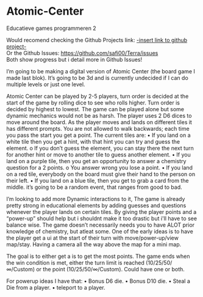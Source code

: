 # Atomic-Center

Educatieve games programmeren 2

Would recomend checking the Github Projects link: [-insert link to github project-](https://github.com/users/safi00/projects/3) \
Or the Github Issues: https://github.com/safi00/Terra/issues \
Both show progress but i detail more in Github Issues!

I’m going to be making a digital version of Atomic Center (the board game I made last blok).
It’s going to be 3d and is currently undecided if I can do multiple levels or just one level.

Atomic Center can be played by 2-5 players, turn order is decided at the start of the game by rolling dice to see who rolls higher. 
Turn order is decided by highest to lowest. The game can be played alone but some dynamic mechanics would not be as harsh. 
The player uses 2 D6 dices to move around the board. As the player moves and lands on different tiles it has different prompts.
You are not allowed to walk backwards; each time you pass the start you get a point. 
The current tiles are: 
•	If you land on a white tile then you get a hint, with that hint you can try and guess the element.
	o	If you don’t guess the element, you can stay there the next turn for another hint or move to another tile to guess another element.
•	If you land on a purple tile, then you get an opportunity to answer a chemistry question for a 2 points. 
	o	You answer wrong you lose a point. 
•	If you land on a red tile, everybody on the board must give their hand to the person on their left.
•	If you land on a blue tile, then you get to grab a card from the middle.
it’s going to be a random event, that ranges from good to bad. 

I’m looking to add more Dynamic interactions to it, The game is already pretty strong in educational elements by adding guesses and questions whenever the player lands on certain tiles.
By giving the player points and a “power-up” should help but i shouldnt make it too drastic but i'll have to see balance wise. The game doesn’t necessarily needs you to have ALOT prior knowledge of chemistry, but atleat some. One of the early ideas is to have the player get a ui at the start of their turn with move/power-up/view map/stay.
Having a camera all the way above the map for a mini map.

The goal is to either get a is to get the most points. The game ends when the win condition is met, either the turn limit is reached (10/25/50/∞/Custom) or the point (10/25/50/∞/Custom). Could have one or both.

For powerup ideas I have that: 
•	Bonus D6 die.
•	Bonus D10 die.
•	Steal a Die from a player.
•	teleport to a player.
